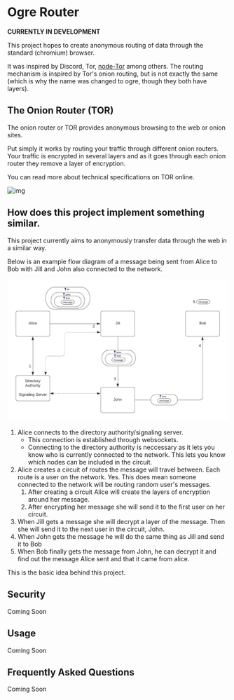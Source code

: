 # Ogre Router

**CURRENTLY IN DEVELOPMENT**

This project hopes to create anonymous routing of data through the standard (chromium) browser.

It was inspired by Discord, Tor, [node-Tor](https://github.com/Ayms/node-Tor) among others. The routing mechanism is inspired by Tor's onion routing, but is not exactly the same (which is why the name was changed to ogre, though they both have layers).


## The Onion Router (TOR)

The onion router or TOR provides anonymous browsing to the web or onion sites.

Put simply it works by routing your traffic through different onion routers. Your traffic is encrypted in several layers and as it goes through each onion router they remove a layer of encryption.

You can read more about technical specifications on TOR online.

![img](https://miro.medium.com/max/624/0*sDsZtvU8BDbeJ06J)

## How does this project implement something similar.

This project currently aims to anonymously transfer data through the web in a similar way.

Below is an example flow diagram of a message being sent from Alice to Bob with Jill and John also connected to the network.

![img](assets/ogre-flowchart.png)

1. Alice connects to the directory authority/signaling server.
   - This connection is established through websockets.
   - Connecting to the directory authority is neccessary as it lets you know who is currently connected to the network. This lets you know which nodes can be included in the circuit.
2. Alice creates a circuit of routes the message will travel between. Each route is a user on the network. Yes. This does mean someone connected to the network will be routing random user's messages.
   1. After creating a circuit Alice will create the layers of encryption around her message.
   2. After encrypting her message she will send it to the first user on her circuit.
3. When Jill gets a message she will decrypt a layer of the message. Then she will send it to the next user in the circuit, John.
4. When John gets the message he will do the same thing as Jill and send it to Bob
5. When Bob finally gets the message from John, he can decrypt it and find out the message Alice sent and that it came from alice.

This is the basic idea behind this project.

## Security

Coming Soon

## Usage

Coming Soon

## Frequently Asked Questions

Coming Soon